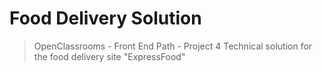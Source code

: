 # Food Delivery Solution
> OpenClassrooms - Front End Path - Project 4
> Technical solution for the food delivery site "ExpressFood"